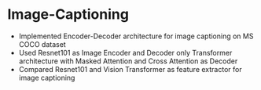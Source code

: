 # Image-Captioning
<ul>
  <li> Implemented Encoder-Decoder architecture for image captioning on MS COCO dataset</li>
  <li> Used Resnet101 as Image Encoder and Decoder only Transformer architecture with Masked Attention and Cross Attention as Decoder</li>
  <li> Compared Resnet101 and Vision Transformer as feature extractor for image captioning</li>
</ul>
